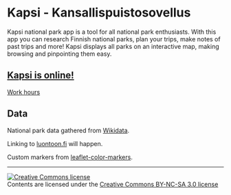 # Kapsi - Kansallispuistosovellus

Kapsi national park app is a tool for all national park enthusiasts.
With this app you can research Finnish national parks, plan your trips, make notes of past trips and more! Kapsi displays all parks on an interactive map, making browsing and pinpointing them easy.

## [Kapsi is online!](https://kapsi.herokuapp.com/)


[Work hours](./documentation/workingHours.md)



## Data

National park data gathered from [Wikidata](https://www.wikidata.org/wiki/Wikidata:Main_Page).

Linking to [luontoon.fi](https://www.luontoon.fi/) will happen.

Custom markers from [leaflet-color-markers](https://github.com/pointhi/leaflet-color-markers).

-------
<a rel="license" href="http://creativecommons.org/licenses/by-nc-sa/3.0/">
  <img alt="Creative Commons license" style="border-width:0" src="https://i.creativecommons.org/l/by-nc-sa/3.0/88x31.png"
  />
</a>
<br/> Contents are licensed under the
<a rel="license" href="http://creativecommons.org/licenses/by-nc-sa/3.0/">Creative Commons BY-NC-SA 3.0 license</a>

